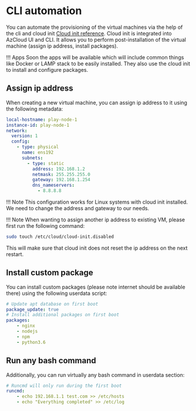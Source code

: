 # CLI automation

You can automate the provisioning of the virtual machines via the help of the cli and cloud init [Cloud init reference](https://cloudinit.readthedocs.io/en/latest/). Cloud init is integrated into AzCloud UI and CLI. It allows you to perform post-installation of the virtual machine (assign ip address, install packages).

!!! Apps
    Soon the apps will be available which will include common things like Docker or LAMP stack to be easily installed. They also use the cloud init to install and configure packages.

## Assign ip address
When creating a new virtual machine, you can assign ip address to it using the following metadata:

```yaml
local-hostname: play-node-1
instance-id: play-node-1
network:
  version: 1
  config:
    - type: physical
      name: ens192
      subnets:
        - type: static
          address: 192.168.1.2
          netmask: 255.255.255.0
          gateway: 192.168.1.254
          dns_nameservers:
            - 8.8.8.8
```
!!! Note
    This configuration works for Linux systems with cloud init installed.
We need to change the address and gateway to our needs.

!!! Note
When wanting to assign another ip address to existing VM, please first run the following command:
```bash
sudo touch /etc/cloud/cloud-init.disabled
```
This will make sure that cloud init does not reset the ip address on the next restart.

## Install custom package
You can install custom packages (please note internet should be available there) using the following userdata script:

```yaml
# Update apt database on first boot
package_update: true
# Install additional packages on first boot
packages:
    - nginx
    - nodejs
    - npm
    - python3.6
```

## Run any bash command
Additionally, you can run virtually any bash command in userdata section:

```yaml
# Runcmd will only run during the first boot
runcmd:
    - echo 192.168.1.1 test.com >> /etc/hosts
    - echo "Everything completed" >> /etc/log
```